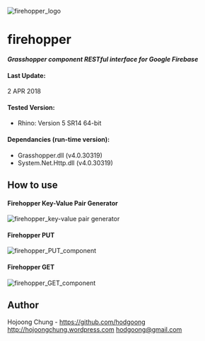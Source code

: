 ![firehopper_logo](https://github.com/hodgoong/firehopper/blob/master/Resources/firehopper_logo.jpg)

# firehopper
___Grasshopper component RESTful interface for Google Firebase___

#### Last Update:
2 APR 2018

#### Tested Version:
- Rhino: Version 5 SR14 64-bit

#### Dependancies (run-time version):
- Grasshopper.dll (v4.0.30319)
- System.Net.Http.dll (v4.0.30319)

## How to use
#### Firehopper Key-Value Pair Generator
![firehopper_key-value pair generator](https://github.com/hodgoong/firehopper/blob/master/Resources/firehopper_icon_keyval.png)

#### Firehopper PUT
![firehopper_PUT_component](https://github.com/hodgoong/firehopper/blob/master/Resources/firehopper_icon_get.png)

#### Firehopper GET
![firehopper_GET_component](https://github.com/hodgoong/firehopper/blob/master/Resources/firehopper_icon_put.png)

## Author
Hojoong Chung - https://github.com/hodgoong http://hojoongchung.wordpress.com hodgoong@gmail.com
